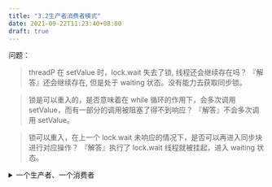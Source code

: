 ```yaml
---
title: "3.2生产者消费者模式"
date: 2021-09-22T11:23:40+08:00
draft: true
---
```


问题：
>threadP 在 setValue 时，lock.wait 失去了锁, 线程还会继续存在吗？
『解答』还会继续存在, 但是处于 waiting 状态。没有能力去获取同步锁。

>锁是可以重入的，是否意味着在 while 循环的作用下，会多次调用 setValue，而有一部分的调用被阻塞了得不到响应？ 
『解答』不会多次调用 setValue。

>锁可以重入，在上一个 lock.wait 未响应的情况下，是否可以再进入同步块进行对应操作？
『解答』执行了 lock.wait 线程就被挂起，进入 waiting 状态。

<details>
<summary>一个生产者、一个消费者</summary>

基于 wait/notify 机制
P.java
```java
public class P {
    String lock;
    public P(String lock){
        this.lock = lock;
    }
    public void setValue(){
        try{
            synchronized(lock){
                if (!ValueObject.value.equals("")){
                    lock.wait();//lock will be release, but thread exist always(waiting), and the thread loss the ability to get lock.
                }
                String str = System.currentTimeMillis() + "_" + System.nanoTime();
                System.out.println("Set:" + str);
                //Produce and notify
                ValueObject.value = str;
                lock.notify();
            }
        }catch (Exception e){

        }

    }
}
```

C.java
```java
public class C 
    String lock;
    public C(String lock){
        this.lock = lock;
    }
    public void getValue(){
        try{
            synchronized(lock){
                if (ValueObject.value.equals("")){
                    lock.wait();
                }
                String str = ValueObject.value;
                System.out.println("Get:" + str);
                //Consume and notify
                ValueObject.value = "";
                lock.notify();
            }
        }catch (Exception e){

        }

    }
}
```

ThreadP.java
```java
public class ThreadP extends Thread{
    public P p;
    public ThreadP(P p){
        super();
        this.p = p;
    }
    @Override
    public void run(){
        while(true){
            p.setValue();
        }
    }
}
```

ThreadC.java
```java
public class ThreadC extends Thread{
    public C c;
    public ThreadC(C c){
        super();
        this.c = c;
    }

    @Override
    public void run(){
        while(true){
            c.getValue();
        }
    }
}
```

Run.java
```java
public class Run {
    public static void main(String[] args){
        String lock = "s";
        Thread producer = new ThreadP(new P(lock));
        Thread consumer = new ThreadC(new C(lock));

        consumer.start();
        producer.start();
    }
}
```
</details>
